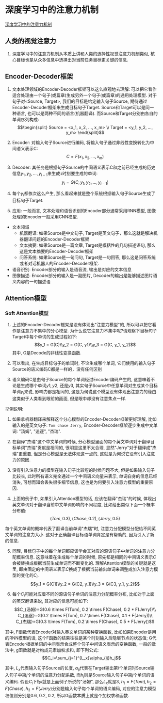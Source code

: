 # 深度学习中的注意力机制
[深度学习中的注意力机制](https://blog.csdn.net/tg229dvt5i93mxaq5a6u/article/details/78422216)


## 人类的视觉注意力
1. 深度学习中的注意力机制从本质上讲和人类的选择性视觉注意力机制类似, 核心目标也是从众多信息中选择出对当前任务目标更关键的信息.

## Encoder-Decoder框架
1. 文本处理领域的Encoder-Decoder框架可以这么直观地去理解: 可以把它看作适合处理由一个句子(或篇章)生成另外一个句子(或篇章)的通用处理模型. 对于句子对<Source, Target>, 我们的目标是给定输入句子Source, 期待通过Encoder-Decoder框架来生成目标句子Target. Source和Target可以是同一种语言, 也可以是两种不同的语言(机器翻译). 而Source和Target分别由各自的单词序列构成:
$$\begin{split}
Source = <x_1, x_2, ..., x_m> \\
Target = <y_1, y_2, ..., y_m>
\end{split}$$

2. Encoder: 对输入句子Source进行编码, 将输入句子通过非线性变换转化为中间语义表示C:
$$C = F(x_1, x_2, ..., x_m)$$

3. Decoder: 其任务是根据句子Source的中间语义表示C和之前已经生成的历史信息$y_1, y_2, ..., y_{i-1}$来生成`i`时刻要生成的单词:
$$y_i = G(C, y_1, y_2, ..., y_{i-1})$$

4. 每个$y_i$都依次这么产生, 那么看起来就是整个系统根据输入句子Source生成了目标句子Target. 

5. 应用: 一般而言, 文本处理和语音识别的Encoder部分通常采用RNN模型, 图像处理的Encoder一般采用CNN模型.
- 文本领域
  - 机器翻译: 如果Source是中文句子, Target是英文句子，那么这就是解决机器翻译问题的Encoder-Decoder框架
  - 文本摘要: 如果Source是一篇文章, Target是概括性的几句描述语句, 那么这是文本摘要的Encoder-Decoder框架
  - 问答系统: 如果Source是一句问句, Target是一句回答, 那么这是问答系统或者对话机器人的Encoder-Decoder框架.
- 语音识别: Encoder部分的输入是语音流, 输出是对应的文本信息
- 图像描述: Encoder部分的输入是一副图片, Decoder的输出是能够描述图片语义内容的一句描述语

## Attention模型
### Soft Attention模型
1. 上述的Encoder-Decoder框架是没有体现出"注意力模型"的, 所以可以把它看作是注意力不集中的分心模型. 为什么说它注意力不集中呢?请观察下目标句子Target中每个单词的生成过程如下:
$$y_1 = G(C)\\y_2 = G(C, y1)\\y_3 = G(C, y_1, y_2)$$
其中, G是Decode的非线性变换函数.

2. 可以看出, 在生成目标句子的单词时, 不论生成哪个单词, 它们使用的输入句子Source的语义编码C都是一样的，没有任何区别

3. 语义编码C是由句子Source的每个单词经过Encoder编码产生的, 这意味着不论是生成哪个单词$y1, y2$, 还是$y3$, 其实句子Source中任意单词对生成某个目标单词$y_i$来说, 影响力都是相同的, 这是为何说这个模型没有体现出注意力的缘由. 这类似于人类看到眼前的画面, 但是眼中却没有注意焦点一样.

举例说明:
1. 如果拿机器翻译来解释这个分心模型的Encoder-Decoder框架更好理解, 比如输入的是英文句子: `Tom chase Jerry`, Encoder-Decoder框架逐步生成中文单词: "汤姆", "追逐", "杰瑞".

2. 在翻译"杰瑞"这个中文单词的时候, 分心模型里面的每个英文单词对于翻译目标单词"杰瑞"贡献是相同的, 很明显这里不太合理, 显然"Jerry"对于翻译成"杰瑞"更重要, 但是分心模型是无法体现这一点的, 这就是为何说它没有引入注意力的原因.

3. 没有引入注意力的模型在输入句子比较短的时候问题不大, 但是如果输入句子比较长, 此时所有语义完全通过一个中间语义向量来表示, 单词自身的信息已经消失, 可想而知会丢失很多细节信息, 这也是为何要引入注意力模型的重要原因.

4. 上面的例子中, 如果引入Attention模型的话, 应该在翻译"杰瑞"的时候, 体现出英文单词对于翻译当前中文单词影响的不同程度, 比如给出类似下面一个概率分布值:
$$(Tom, 0.3), (Chase, 0.2), (Jerry, 0.5)$$

每个英文单词的概率代表了翻译当前单词"杰瑞"时, 注意力分配模型分配给不同英文单词的注意力大小. 这对于正确翻译目标语单词肯定是有帮助的, 因为引入了新的信息.

5. 同理, 目标句子中的每个单词都应该学会其对应的源语句子中单词的注意力分配概率信息. 这意味着在生成每个单词的时候, 原先都是相同的中间语义表示$C$会被替换成根据当前生成单词而不断变化的. 理解Attention模型的关键就是这里, 即由固定的中间语义表示$C$换成了根据当前输出单词来调整成加入注意力模型的变化的$C_i$.
$$y_1 = G(C1)\\y_2 = G(C2, y_1)\\y_3 = G(C3, y_1, y_2)$$

6. 每个$C_i$可能对应着不同的源语句子单词的注意力分配概率分布, 比如对于上面的英汉翻译来说, 其对应的信息可能如下:
$$C_{汤姆}=G(0.6 \times F(Tom), 0.2 \times F(Chase), 0.2 * F(Jerry))\\
C_{追逐}=G(0.2 \times F(Tom), 0.7 \times F(Chase), 0.1 * F(Jerry))\\
C_{杰瑞}=G(0.3 \times F(Tom), 0.2 \times F(Chase), 0.5 * F(Jerry))$$

其中, F函数代表Encoder对输入英文单词的某种变换函数, 比如如果Encoder是用的RNN模型的话, 这个F函数的结果往往是某个时刻输入后隐层节点的状态值; G代表Encoder根据单词的中间表示合成整个句子中间语义表示的变换函数, 一般的做法中, g函数就是对构成元素加权求和, 即下列公式:
$$C_i=\sum_{j=1}^{L_x}\alpha_{ij}h_j$$

其中, $L_x$代表输入句子Source的长度, $\alpha_{ij}$代表在Target输出第$i$个单词时Source输入句子中第$j$个单词的注意力分配系数, 而$h_j$则是Source输入句子中第$j$个单词的语义编码. 假设$C_i$下标$i$就是上面例子所说的"汤姆", 那么$L_x$就是3, $h_1 = F(Tom), h_2 = F(Chase), h_3 = F(Jerry)$分别是输入句子每个单词的语义编码, 对应的注意力模型权值则分别是0.6, 0.2, 0.2, 所以G函数本质上就是个加权求和函数.
